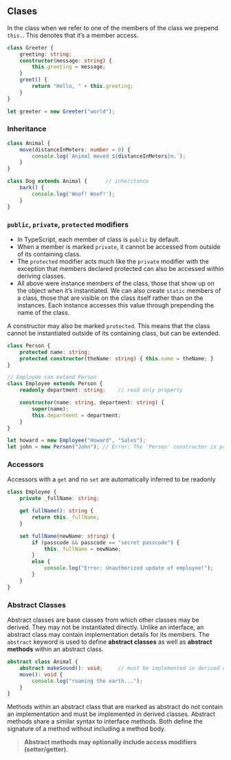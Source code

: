 ## Clases
In the class when we refer to one of the members of the class we prepend `this.`. This denotes that it’s a member access.
```typescript
class Greeter {
    greeting: string;
    constructor(message: string) {
        this.greeting = message;
    }
    greet() {
        return "Hello, " + this.greeting;
    }
}

let greeter = new Greeter("world");
```

### Inheritance
```typescript
class Animal {
    move(distanceInMeters: number = 0) {
        console.log(`Animal moved ${distanceInMeters}m.`);
    }
}

class Dog extends Animal {      // inheritance
    bark() {
        console.log('Woof! Woof!');
    }
}
```

### `public`, `private`, `protected` modifiers
* In TypeScript, each member of class is `public` by default.
* When a member is marked `private`, it cannot be accessed from outside of its containing class.
* The `protected` modifier acts much like the `private` modifier with the exception that members declared protected can also be accessed within deriving classes.
* All above were instance members of the class, those that show up on the object when it’s instantiated. We can also create `static` members of a class, those that are visible on the class itself rather than on the instances. Each instance accesses this value through prepending the name of the class.

A constructor may also be marked `protected`. This means that the class cannot be instantiated outside of its containing class, but can be extended.
```typescript
class Person {
    protected name: string;
    protected constructor(theName: string) { this.name = theName; }
}

// Employee can extend Person
class Employee extends Person {
    readonly department: string;    // read only property

    constructor(name: string, department: string) {
        super(name);
        this.department = department;
    }
}

let howard = new Employee("Howard", "Sales");
let john = new Person("John"); // Error: The 'Person' constructor is protected
```

### Accessors
Accessors with a `get` and no `set` are automatically inferred to be readonly
```typescript
class Employee {
    private _fullName: string;

    get fullName(): string {
        return this._fullName;
    }

    set fullName(newName: string) {
        if (passcode && passcode == "secret passcode") {
            this._fullName = newName;
        }
        else {
            console.log("Error: Unauthorized update of employee!");
        }
    }
}
```

### Abstract Classes
Abstract classes are base classes from which other classes may be derived. They may not be instantiated directly. Unlike an interface, an abstract class may contain implementation details for its members. The `abstract` keyword is used to define __abstract classes__ as well as __abstract methods__ within an abstract class.
```typescript
abstract class Animal {
    abstract makeSound(): void;     // must be implemented in derived classes
    move(): void {
        console.log("roaming the earth...");
    }
}
```
Methods within an abstract class that are marked as abstract do not contain an implementation and must be implemented in derived classes. Abstract methods share a similar syntax to interface methods. Both define the signature of a method without including a method body.

> __Abstract methods may optionally include access modifiers (setter/getter).__


